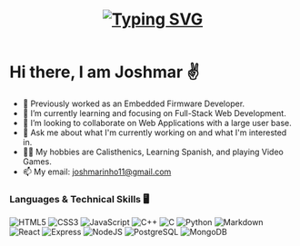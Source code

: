 <header>
  <h1 align="center">
    <a href="https://git.io/typing-svg"><img src="https://readme-typing-svg.demolab.com?font=Fira+Code&weight=500&size=19&pause=1000&color=1A6EDF&center=true&vCenter=true&random=false&width=435&lines=Software+Engineer;Aspiring+Full+Stack+Developer;Front-end+and+back-end+%3A)" alt="Typing SVG" />
  </a>
  </h1>
</header>


# Hi there, I am Joshmar ✌️

* 🤖 Previously worked as an Embedded Firmware Developer.
* 🎨 I’m currently learning and focusing on Full-Stack Web Development.
* 👯 I’m looking to collaborate on Web Applications with a large user base.
* 💬 Ask me about what I'm currently working on and what I'm interested in.
* 🤸🏻 My hobbies are Calisthenics, Learning Spanish, and playing Video Games.
* 📫 My email: joshmarinho11@gmail.com

### Languages & Technical Skills 🖥️
<!-- Languages -->
<section id="lang">
  <img alt="HTML5" src="https://img.shields.io/badge/HTML5-%23fce5cd?style=for-the-badge&logo=html5&logoColor=%23E34F26">
  <img alt="CSS3" src="https://img.shields.io/badge/CSS3-%23e7f7fa?style=for-the-badge&logo=css3&logoColor=%231572B6">
  <img alt="JavaScript" src="https://img.shields.io/badge/JavaScript-%232B2728?style=for-the-badge&logo=javascript&logoColor=%23FFFF00">
  <img alt="C++" src="https://img.shields.io/badge/C%2B%2B-%2300599C?style=for-the-badge&logo=cplusplus">
  <img alt="C" src="https://img.shields.io/badge/C-%2300599C?style=for-the-badge&logo=c&logoColor=white">
  <img alt="Python" src="https://img.shields.io/badge/Python-%23F7DF1E?style=for-the-badge&logo=python&logoColor=black">
  <img alt="Markdown" src="https://img.shields.io/badge/Markdown-%23bcbcbc?style=for-the-badge&logo=markdown&logoColor=%23000000">
<br>
  
<!-- Frameworks/Technologies -->
<section id="frm">
  <img alt="React" src="https://img.shields.io/badge/React-%2361DAFB?style=for-the-badge&logo=react&logoColor=black">
  <img alt="Express" src="https://img.shields.io/badge/Express-%23e7e1da?style=for-the-badge&logo=express&logoColor=black">
  <img alt="NodeJS" src="https://img.shields.io/badge/Node.js-%23eeeeee?style=for-the-badge&logo=nodedotjs&logoColor=%23339933">
  <img alt="PostgreSQL" src="https://img.shields.io/badge/PostgreSQL-%23d3d3d3?style=for-the-badge&logo=postgresql&logoColor=%234169E1">
  <img alt="MongoDB" src="https://img.shields.io/badge/MongoDB-%23d7eaab?style=for-the-badge&logo=mongodb&logoColor=%2347A248">
<br>

<!--
**kahalagan00/kahalagan00** is a ✨ _special_ ✨ repository because its `README.md` (this file) appears on your GitHub profile.

